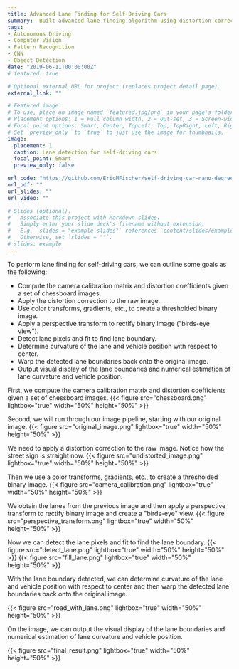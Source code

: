 ```yaml
---
title: Advanced Lane Finding for Self-Driving Cars
summary:  Built advanced lane-finding algorithm using distortion correction, image rectification, color transforms, and gradient thresholding
tags:
- Autonomous Driving
- Computer Vision
- Pattern Recognition
- CNN
- Object Detection
date: "2019-06-11T00:00:00Z"
# featured: true

# Optional external URL for project (replaces project detail page).
external_link: ""

# Featured image
# To use, place an image named `featured.jpg/png` in your page's folder.
# Placement options: 1 = Full column width, 2 = Out-set, 3 = Screen-width
# Focal point options: Smart, Center, TopLeft, Top, TopRight, Left, Right, BottomLeft, Bottom, BottomRight
# Set `preview_only` to `true` to just use the image for thumbnails.
image:
  placement: 1
  caption: Lane detection for self-driving cars
  focal_point: Smart
  preview_only: false

url_code: "https://github.com/EricMFischer/self-driving-car-nano-degree/tree/master/advanced-lane-lines"
url_pdf: ""
url_slides: ""
url_video: ""

# Slides (optional).
#   Associate this project with Markdown slides.
#   Simply enter your slide deck's filename without extension.
#   E.g. `slides = "example-slides"` references `content/slides/example-slides.md`.
#   Otherwise, set `slides = ""`.
# slides: example
---
```


To perform lane finding for self-driving cars, we can outline some goals as the following:

* Compute the camera calibration matrix and distortion coefficients given a set of chessboard images.<br/>
* Apply the distortion correction to the raw image.<br/>
* Use color transforms, gradients, etc., to create a thresholded binary image. <br/>
* Apply a perspective transform to rectify binary image ("birds-eye view"). <br/>
* Detect lane pixels and fit to find lane boundary. <br/>
* Determine curvature of the lane and vehicle position with respect to center. <br/>
* Warp the detected lane boundaries back onto the original image. <br/>
* Output visual display of the lane boundaries and numerical estimation of lane curvature and vehicle position. <br/>

First, we compute the camera calibration matrix and distortion coefficients given a set of chessboard images.
{{< figure src="chessboard.png" lightbox="true" width="50%" height="50%" >}}

Second, we will run through our image pipeline, starting with our original image.
{{< figure src="original_image.png" lightbox="true" width="50%" height="50%" >}}

We need to apply a distortion correction to the raw image. Notice how the street sign is straight now.
{{< figure src="undistorted_image.png" lightbox="true" width="50%" height="50%" >}}

Then we use a color transforms, gradients, etc., to create a thresholded binary image.
{{< figure src="camera_calibration.png" lightbox="true" width="50%" height="50%" >}}

We obtain the lanes from the previous image and then apply a perspective transform to rectify binary image and create a "birds-eye" view.
{{< figure src="perspective_transform.png" lightbox="true" width="50%" height="50%" >}}

Now we can detect the lane pixels and fit to find the lane boundary.
{{< figure src="detect_lane.png" lightbox="true" width="50%" height="50%" >}}
{{< figure src="fill_lane.png" lightbox="true" width="50%" height="50%" >}}

With the lane boundary detected, we can determine curvature of the lane and vehicle position with respect to center and then warp the detected lane boundaries back onto the original image.

{{< figure src="road_with_lane.png" lightbox="true" width="50%" height="50%" >}}

On the image, we can output the visual display of the lane boundaries and numerical estimation of lane curvature and vehicle position.

{{< figure src="final_result.png" lightbox="true" width="50%" height="50%" >}}

